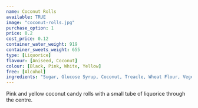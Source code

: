 ```yaml
---
name: Coconut Rolls
available: TRUE
image: "coconut-rolls.jpg"
purchase_option: 1
price: 0.2
cost_price: 0.12
container_water_weight: 919
container_sweets_weight: 655
type: [Liquorice]
flavour: [Aniseed, Coconut]
colour: [Black, Pink, White, Yellow]
free: [Alcohol]
ingredients: "Sugar, Glucose Syrup, Coconut, Treacle, Wheat Flour, Vegetable Oil, Humectant (Glycerol) Gelatine, Liquorice Extract, Cocoa Powder. Flavours: Apple Juice Concentrate, Hibiscus, Spinach, Nettle"
---
```

Pink and yellow coconut candy rolls with a small tube of liquorice through the centre.